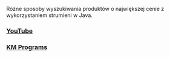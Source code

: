 Różne sposoby wyszukiwania produktów o największej cenie z wykorzystaniem strumieni w Java.

### [YouTube](https://youtu.be/y9iUvmi2Ons)
### [KM Programs](https://km-programs.pl/)